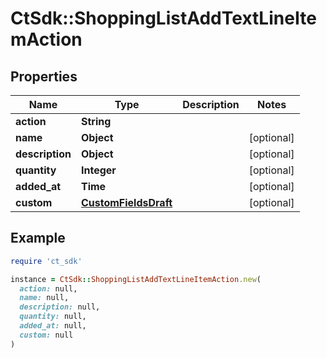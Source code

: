 # CtSdk::ShoppingListAddTextLineItemAction

## Properties

| Name | Type | Description | Notes |
| ---- | ---- | ----------- | ----- |
| **action** | **String** |  |  |
| **name** | **Object** |  | [optional] |
| **description** | **Object** |  | [optional] |
| **quantity** | **Integer** |  | [optional] |
| **added_at** | **Time** |  | [optional] |
| **custom** | [**CustomFieldsDraft**](CustomFieldsDraft.md) |  | [optional] |

## Example

```ruby
require 'ct_sdk'

instance = CtSdk::ShoppingListAddTextLineItemAction.new(
  action: null,
  name: null,
  description: null,
  quantity: null,
  added_at: null,
  custom: null
)
```

